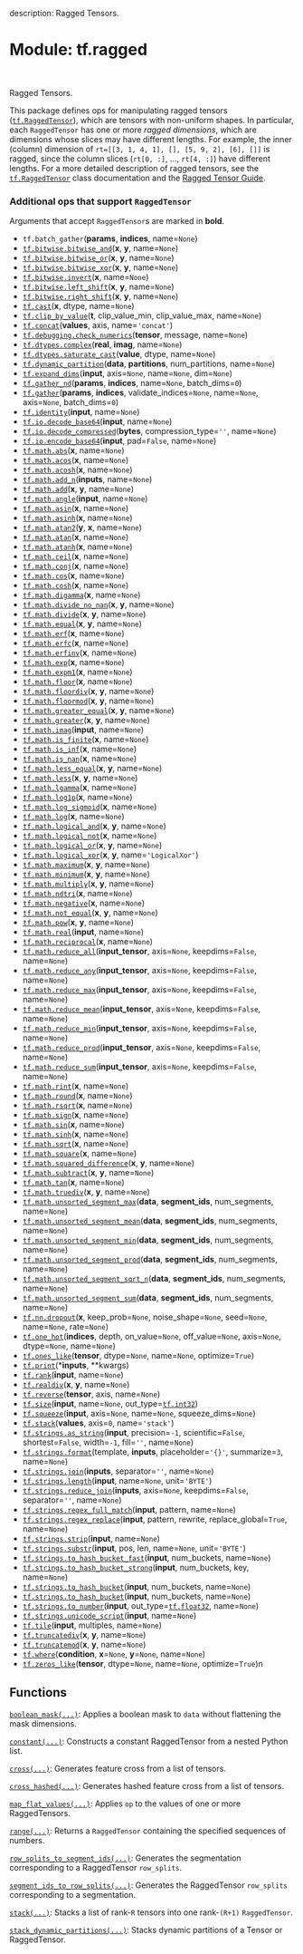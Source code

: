 description: Ragged Tensors.

<div itemscope itemtype="http://developers.google.com/ReferenceObject">
<meta itemprop="name" content="tf.ragged" />
<meta itemprop="path" content="Stable" />
</div>

# Module: tf.ragged

<!-- Insert buttons and diff -->

<table class="tfo-notebook-buttons tfo-api nocontent" align="left">

</table>



Ragged Tensors.


This package defines ops for manipulating ragged tensors (<a href="../tf/RaggedTensor.md"><code>tf.RaggedTensor</code></a>),
which are tensors with non-uniform shapes.  In particular, each `RaggedTensor`
has one or more *ragged dimensions*, which are dimensions whose slices may have
different lengths.  For example, the inner (column) dimension of
`rt=[[3, 1, 4, 1], [], [5, 9, 2], [6], []]` is ragged, since the column slices
(`rt[0, :]`, ..., `rt[4, :]`) have different lengths.  For a more detailed
description of ragged tensors, see the <a href="../tf/RaggedTensor.md"><code>tf.RaggedTensor</code></a> class documentation
and the [Ragged Tensor Guide](/guide/ragged_tensors).


### Additional ops that support `RaggedTensor`

Arguments that accept `RaggedTensor`s are marked in **bold**.

* `tf.batch_gather`(**params**, **indices**, name=`None`)
* <a href="../tf/bitwise/bitwise_and.md"><code>tf.bitwise.bitwise_and</code></a>(**x**, **y**, name=`None`)
* <a href="../tf/bitwise/bitwise_or.md"><code>tf.bitwise.bitwise_or</code></a>(**x**, **y**, name=`None`)
* <a href="../tf/bitwise/bitwise_xor.md"><code>tf.bitwise.bitwise_xor</code></a>(**x**, **y**, name=`None`)
* <a href="../tf/bitwise/invert.md"><code>tf.bitwise.invert</code></a>(**x**, name=`None`)
* <a href="../tf/bitwise/left_shift.md"><code>tf.bitwise.left_shift</code></a>(**x**, **y**, name=`None`)
* <a href="../tf/bitwise/right_shift.md"><code>tf.bitwise.right_shift</code></a>(**x**, **y**, name=`None`)
* <a href="../tf/cast.md"><code>tf.cast</code></a>(**x**, dtype, name=`None`)
* <a href="../tf/clip_by_value.md"><code>tf.clip_by_value</code></a>(**t**, clip_value_min, clip_value_max, name=`None`)
* <a href="../tf/concat.md"><code>tf.concat</code></a>(**values**, axis, name=`'concat'`)
* <a href="../tf/debugging/check_numerics.md"><code>tf.debugging.check_numerics</code></a>(**tensor**, message, name=`None`)
* <a href="../tf/dtypes/complex.md"><code>tf.dtypes.complex</code></a>(**real**, **imag**, name=`None`)
* <a href="../tf/dtypes/saturate_cast.md"><code>tf.dtypes.saturate_cast</code></a>(**value**, dtype, name=`None`)
* <a href="../tf/dynamic_partition.md"><code>tf.dynamic_partition</code></a>(**data**, **partitions**, num_partitions, name=`None`)
* <a href="../tf/expand_dims.md"><code>tf.expand_dims</code></a>(**input**, axis=`None`, name=`None`, dim=`None`)
* <a href="../tf/gather_nd.md"><code>tf.gather_nd</code></a>(**params**, **indices**, name=`None`, batch_dims=`0`)
* <a href="../tf/gather.md"><code>tf.gather</code></a>(**params**, **indices**, validate_indices=`None`, name=`None`, axis=`None`, batch_dims=`0`)
* <a href="../tf/identity.md"><code>tf.identity</code></a>(**input**, name=`None`)
* <a href="../tf/io/decode_base64.md"><code>tf.io.decode_base64</code></a>(**input**, name=`None`)
* <a href="../tf/io/decode_compressed.md"><code>tf.io.decode_compressed</code></a>(**bytes**, compression_type=`''`, name=`None`)
* <a href="../tf/io/encode_base64.md"><code>tf.io.encode_base64</code></a>(**input**, pad=`False`, name=`None`)
* <a href="../tf/math/abs.md"><code>tf.math.abs</code></a>(**x**, name=`None`)
* <a href="../tf/math/acos.md"><code>tf.math.acos</code></a>(**x**, name=`None`)
* <a href="../tf/math/acosh.md"><code>tf.math.acosh</code></a>(**x**, name=`None`)
* <a href="../tf/math/add_n.md"><code>tf.math.add_n</code></a>(**inputs**, name=`None`)
* <a href="../tf/math/add.md"><code>tf.math.add</code></a>(**x**, **y**, name=`None`)
* <a href="../tf/math/angle.md"><code>tf.math.angle</code></a>(**input**, name=`None`)
* <a href="../tf/math/asin.md"><code>tf.math.asin</code></a>(**x**, name=`None`)
* <a href="../tf/math/asinh.md"><code>tf.math.asinh</code></a>(**x**, name=`None`)
* <a href="../tf/math/atan2.md"><code>tf.math.atan2</code></a>(**y**, **x**, name=`None`)
* <a href="../tf/math/atan.md"><code>tf.math.atan</code></a>(**x**, name=`None`)
* <a href="../tf/math/atanh.md"><code>tf.math.atanh</code></a>(**x**, name=`None`)
* <a href="../tf/math/ceil.md"><code>tf.math.ceil</code></a>(**x**, name=`None`)
* <a href="../tf/math/conj.md"><code>tf.math.conj</code></a>(**x**, name=`None`)
* <a href="../tf/math/cos.md"><code>tf.math.cos</code></a>(**x**, name=`None`)
* <a href="../tf/math/cosh.md"><code>tf.math.cosh</code></a>(**x**, name=`None`)
* <a href="../tf/math/digamma.md"><code>tf.math.digamma</code></a>(**x**, name=`None`)
* <a href="../tf/math/divide_no_nan.md"><code>tf.math.divide_no_nan</code></a>(**x**, **y**, name=`None`)
* <a href="../tf/math/divide.md"><code>tf.math.divide</code></a>(**x**, **y**, name=`None`)
* <a href="../tf/math/equal.md"><code>tf.math.equal</code></a>(**x**, **y**, name=`None`)
* <a href="../tf/math/erf.md"><code>tf.math.erf</code></a>(**x**, name=`None`)
* <a href="../tf/math/erfc.md"><code>tf.math.erfc</code></a>(**x**, name=`None`)
* <a href="../tf/math/erfinv.md"><code>tf.math.erfinv</code></a>(**x**, name=`None`)
* <a href="../tf/math/exp.md"><code>tf.math.exp</code></a>(**x**, name=`None`)
* <a href="../tf/math/expm1.md"><code>tf.math.expm1</code></a>(**x**, name=`None`)
* <a href="../tf/math/floor.md"><code>tf.math.floor</code></a>(**x**, name=`None`)
* <a href="../tf/math/floordiv.md"><code>tf.math.floordiv</code></a>(**x**, **y**, name=`None`)
* <a href="../tf/math/floormod.md"><code>tf.math.floormod</code></a>(**x**, **y**, name=`None`)
* <a href="../tf/math/greater_equal.md"><code>tf.math.greater_equal</code></a>(**x**, **y**, name=`None`)
* <a href="../tf/math/greater.md"><code>tf.math.greater</code></a>(**x**, **y**, name=`None`)
* <a href="../tf/math/imag.md"><code>tf.math.imag</code></a>(**input**, name=`None`)
* <a href="../tf/math/is_finite.md"><code>tf.math.is_finite</code></a>(**x**, name=`None`)
* <a href="../tf/math/is_inf.md"><code>tf.math.is_inf</code></a>(**x**, name=`None`)
* <a href="../tf/math/is_nan.md"><code>tf.math.is_nan</code></a>(**x**, name=`None`)
* <a href="../tf/math/less_equal.md"><code>tf.math.less_equal</code></a>(**x**, **y**, name=`None`)
* <a href="../tf/math/less.md"><code>tf.math.less</code></a>(**x**, **y**, name=`None`)
* <a href="../tf/math/lgamma.md"><code>tf.math.lgamma</code></a>(**x**, name=`None`)
* <a href="../tf/math/log1p.md"><code>tf.math.log1p</code></a>(**x**, name=`None`)
* <a href="../tf/math/log_sigmoid.md"><code>tf.math.log_sigmoid</code></a>(**x**, name=`None`)
* <a href="../tf/math/log.md"><code>tf.math.log</code></a>(**x**, name=`None`)
* <a href="../tf/math/logical_and.md"><code>tf.math.logical_and</code></a>(**x**, **y**, name=`None`)
* <a href="../tf/math/logical_not.md"><code>tf.math.logical_not</code></a>(**x**, name=`None`)
* <a href="../tf/math/logical_or.md"><code>tf.math.logical_or</code></a>(**x**, **y**, name=`None`)
* <a href="../tf/math/logical_xor.md"><code>tf.math.logical_xor</code></a>(**x**, **y**, name=`'LogicalXor'`)
* <a href="../tf/math/maximum.md"><code>tf.math.maximum</code></a>(**x**, **y**, name=`None`)
* <a href="../tf/math/minimum.md"><code>tf.math.minimum</code></a>(**x**, **y**, name=`None`)
* <a href="../tf/math/multiply.md"><code>tf.math.multiply</code></a>(**x**, **y**, name=`None`)
* <a href="../tf/math/ndtri.md"><code>tf.math.ndtri</code></a>(**x**, name=`None`)
* <a href="../tf/math/negative.md"><code>tf.math.negative</code></a>(**x**, name=`None`)
* <a href="../tf/math/not_equal.md"><code>tf.math.not_equal</code></a>(**x**, **y**, name=`None`)
* <a href="../tf/math/pow.md"><code>tf.math.pow</code></a>(**x**, **y**, name=`None`)
* <a href="../tf/math/real.md"><code>tf.math.real</code></a>(**input**, name=`None`)
* <a href="../tf/math/reciprocal.md"><code>tf.math.reciprocal</code></a>(**x**, name=`None`)
* <a href="../tf/math/reduce_all.md"><code>tf.math.reduce_all</code></a>(**input_tensor**, axis=`None`, keepdims=`False`, name=`None`)
* <a href="../tf/math/reduce_any.md"><code>tf.math.reduce_any</code></a>(**input_tensor**, axis=`None`, keepdims=`False`, name=`None`)
* <a href="../tf/math/reduce_max.md"><code>tf.math.reduce_max</code></a>(**input_tensor**, axis=`None`, keepdims=`False`, name=`None`)
* <a href="../tf/math/reduce_mean.md"><code>tf.math.reduce_mean</code></a>(**input_tensor**, axis=`None`, keepdims=`False`, name=`None`)
* <a href="../tf/math/reduce_min.md"><code>tf.math.reduce_min</code></a>(**input_tensor**, axis=`None`, keepdims=`False`, name=`None`)
* <a href="../tf/math/reduce_prod.md"><code>tf.math.reduce_prod</code></a>(**input_tensor**, axis=`None`, keepdims=`False`, name=`None`)
* <a href="../tf/math/reduce_sum.md"><code>tf.math.reduce_sum</code></a>(**input_tensor**, axis=`None`, keepdims=`False`, name=`None`)
* <a href="../tf/math/rint.md"><code>tf.math.rint</code></a>(**x**, name=`None`)
* <a href="../tf/math/round.md"><code>tf.math.round</code></a>(**x**, name=`None`)
* <a href="../tf/math/rsqrt.md"><code>tf.math.rsqrt</code></a>(**x**, name=`None`)
* <a href="../tf/math/sign.md"><code>tf.math.sign</code></a>(**x**, name=`None`)
* <a href="../tf/math/sin.md"><code>tf.math.sin</code></a>(**x**, name=`None`)
* <a href="../tf/math/sinh.md"><code>tf.math.sinh</code></a>(**x**, name=`None`)
* <a href="../tf/math/sqrt.md"><code>tf.math.sqrt</code></a>(**x**, name=`None`)
* <a href="../tf/math/square.md"><code>tf.math.square</code></a>(**x**, name=`None`)
* <a href="../tf/math/squared_difference.md"><code>tf.math.squared_difference</code></a>(**x**, **y**, name=`None`)
* <a href="../tf/math/subtract.md"><code>tf.math.subtract</code></a>(**x**, **y**, name=`None`)
* <a href="../tf/math/tan.md"><code>tf.math.tan</code></a>(**x**, name=`None`)
* <a href="../tf/math/truediv.md"><code>tf.math.truediv</code></a>(**x**, **y**, name=`None`)
* <a href="../tf/math/unsorted_segment_max.md"><code>tf.math.unsorted_segment_max</code></a>(**data**, **segment_ids**, num_segments, name=`None`)
* <a href="../tf/math/unsorted_segment_mean.md"><code>tf.math.unsorted_segment_mean</code></a>(**data**, **segment_ids**, num_segments, name=`None`)
* <a href="../tf/math/unsorted_segment_min.md"><code>tf.math.unsorted_segment_min</code></a>(**data**, **segment_ids**, num_segments, name=`None`)
* <a href="../tf/math/unsorted_segment_prod.md"><code>tf.math.unsorted_segment_prod</code></a>(**data**, **segment_ids**, num_segments, name=`None`)
* <a href="../tf/math/unsorted_segment_sqrt_n.md"><code>tf.math.unsorted_segment_sqrt_n</code></a>(**data**, **segment_ids**, num_segments, name=`None`)
* <a href="../tf/math/unsorted_segment_sum.md"><code>tf.math.unsorted_segment_sum</code></a>(**data**, **segment_ids**, num_segments, name=`None`)
* <a href="../tf/nn/dropout.md"><code>tf.nn.dropout</code></a>(**x**, keep_prob=`None`, noise_shape=`None`, seed=`None`, name=`None`, rate=`None`)
* <a href="../tf/one_hot.md"><code>tf.one_hot</code></a>(**indices**, depth, on_value=`None`, off_value=`None`, axis=`None`, dtype=`None`, name=`None`)
* <a href="../tf/ones_like.md"><code>tf.ones_like</code></a>(**tensor**, dtype=`None`, name=`None`, optimize=`True`)
* <a href="../tf/print.md"><code>tf.print</code></a>(***inputs**, **kwargs)
* <a href="../tf/rank.md"><code>tf.rank</code></a>(**input**, name=`None`)
* <a href="../tf/realdiv.md"><code>tf.realdiv</code></a>(**x**, **y**, name=`None`)
* <a href="../tf/reverse.md"><code>tf.reverse</code></a>(**tensor**, axis, name=`None`)
* <a href="../tf/size.md"><code>tf.size</code></a>(**input**, name=`None`, out_type=<a href="../tf.md#int32"><code>tf.int32</code></a>)
* <a href="../tf/squeeze.md"><code>tf.squeeze</code></a>(**input**, axis=`None`, name=`None`, squeeze_dims=`None`)
* <a href="../tf/stack.md"><code>tf.stack</code></a>(**values**, axis=`0`, name=`'stack'`)
* <a href="../tf/strings/as_string.md"><code>tf.strings.as_string</code></a>(**input**, precision=`-1`, scientific=`False`, shortest=`False`, width=`-1`, fill=`''`, name=`None`)
* <a href="../tf/strings/format.md"><code>tf.strings.format</code></a>(template, **inputs**, placeholder=`'{}'`, summarize=`3`, name=`None`)
* <a href="../tf/strings/join.md"><code>tf.strings.join</code></a>(**inputs**, separator=`''`, name=`None`)
* <a href="../tf/strings/length.md"><code>tf.strings.length</code></a>(**input**, name=`None`, unit=`'BYTE'`)
* <a href="../tf/strings/reduce_join.md"><code>tf.strings.reduce_join</code></a>(**inputs**, axis=`None`, keepdims=`False`, separator=`''`, name=`None`)
* <a href="../tf/strings/regex_full_match.md"><code>tf.strings.regex_full_match</code></a>(**input**, pattern, name=`None`)
* <a href="../tf/strings/regex_replace.md"><code>tf.strings.regex_replace</code></a>(**input**, pattern, rewrite, replace_global=`True`, name=`None`)
* <a href="../tf/strings/strip.md"><code>tf.strings.strip</code></a>(**input**, name=`None`)
* <a href="../tf/strings/substr.md"><code>tf.strings.substr</code></a>(**input**, pos, len, name=`None`, unit=`'BYTE'`)
* <a href="../tf/strings/to_hash_bucket_fast.md"><code>tf.strings.to_hash_bucket_fast</code></a>(**input**, num_buckets, name=`None`)
* <a href="../tf/strings/to_hash_bucket_strong.md"><code>tf.strings.to_hash_bucket_strong</code></a>(**input**, num_buckets, key, name=`None`)
* <a href="../tf/strings/to_hash_bucket.md"><code>tf.strings.to_hash_bucket</code></a>(**input**, num_buckets, name=`None`)
* <a href="../tf/strings/to_hash_bucket.md"><code>tf.strings.to_hash_bucket</code></a>(**input**, num_buckets, name=`None`)
* <a href="../tf/strings/to_number.md"><code>tf.strings.to_number</code></a>(**input**, out_type=<a href="../tf.md#float32"><code>tf.float32</code></a>, name=`None`)
* <a href="../tf/strings/unicode_script.md"><code>tf.strings.unicode_script</code></a>(**input**, name=`None`)
* <a href="../tf/tile.md"><code>tf.tile</code></a>(**input**, multiples, name=`None`)
* <a href="../tf/truncatediv.md"><code>tf.truncatediv</code></a>(**x**, **y**, name=`None`)
* <a href="../tf/truncatemod.md"><code>tf.truncatemod</code></a>(**x**, **y**, name=`None`)
* <a href="../tf/where.md"><code>tf.where</code></a>(**condition**, **x**=`None`, **y**=`None`, name=`None`)
* <a href="../tf/zeros_like.md"><code>tf.zeros_like</code></a>(**tensor**, dtype=`None`, name=`None`, optimize=`True`)n

## Functions

[`boolean_mask(...)`](../tf/ragged/boolean_mask.md): Applies a boolean mask to `data` without flattening the mask dimensions.

[`constant(...)`](../tf/ragged/constant.md): Constructs a constant RaggedTensor from a nested Python list.

[`cross(...)`](../tf/ragged/cross.md): Generates feature cross from a list of tensors.

[`cross_hashed(...)`](../tf/ragged/cross_hashed.md): Generates hashed feature cross from a list of tensors.

[`map_flat_values(...)`](../tf/ragged/map_flat_values.md): Applies `op` to the values of one or more RaggedTensors.

[`range(...)`](../tf/ragged/range.md): Returns a `RaggedTensor` containing the specified sequences of numbers.

[`row_splits_to_segment_ids(...)`](../tf/ragged/row_splits_to_segment_ids.md): Generates the segmentation corresponding to a RaggedTensor `row_splits`.

[`segment_ids_to_row_splits(...)`](../tf/ragged/segment_ids_to_row_splits.md): Generates the RaggedTensor `row_splits` corresponding to a segmentation.

[`stack(...)`](../tf/ragged/stack.md): Stacks a list of rank-`R` tensors into one rank-`(R+1)` `RaggedTensor`.

[`stack_dynamic_partitions(...)`](../tf/ragged/stack_dynamic_partitions.md): Stacks dynamic partitions of a Tensor or RaggedTensor.

